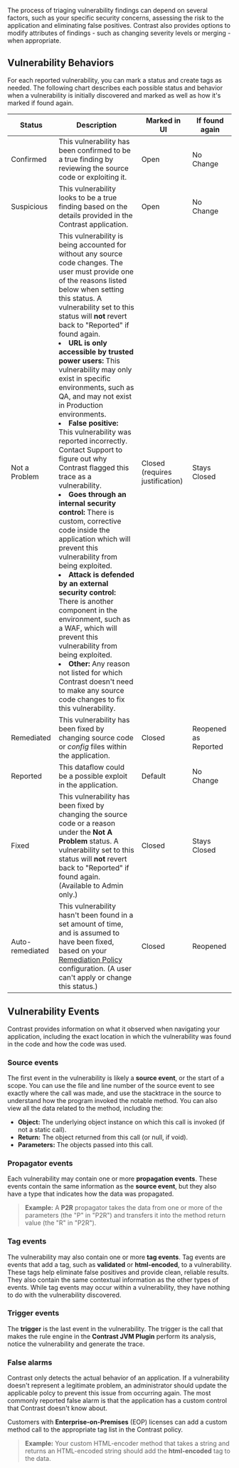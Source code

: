 <!--
title: "Analyze Vulnerability Findings"
description: "Explanation of vulnerability findings"
tags: "user vulnerabilities analyze findings quick start guide"
-->


The process of triaging vulnerability findings can depend on several factors, such as your specific security concerns, assessing the risk to the application and eliminating false positives. Contrast also provides options to modify attributes of findings - such as changing severity levels or merging - when appropriate. 

## Vulnerability Behaviors

For each reported vulnerability, you can mark a status and create tags as needed. The following chart describes each possible status and behavior when a vulnerability is initially discovered and marked as well as how it's marked if found again.

| Status        | Description                     | Marked in UI         | If found again       |
|---------------|---------------------------------|----------------------|----------------------|
| Confirmed     | This vulnerability has been confirmed to be a true finding by reviewing the source code or exploiting it.                                               | Open                 | No Change            |
| Suspicious    | This vulnerability looks to be a true finding based on the details provided in the Contrast application.                                      | Open                 | No Change            |
| Not a Problem | This vulnerability is being accounted for without any source code changes. The user must provide one of the reasons listed below when setting this status. A vulnerability set to this status will **not** revert back to "Reported" if found again. <br><li> **URL is only accessible by trusted power users:** This vulnerability may only exist in specific environments, such as QA, and may not exist in Production environments. </li><li> **False positive:** This vulnerability was reported incorrectly. Contact Support to figure out why Contrast flagged this trace as a vulnerability. </li><li> **Goes through an internal security control:** There is custom, corrective code inside the application which will prevent this vulnerability from being exploited. </li><li> **Attack is defended by an external security control:** There is another component in the environment, such as a WAF, which will prevent this vulnerability from being exploited.</li><li> **Other:** Any reason not listed for which Contrast doesn't need to make any source code changes to fix this vulnerability. </li>                               | Closed (requires justification) | Stays  Closed          |
| Remediated    | This vulnerability has been fixed by changing source code or *config* files within the application.                                      | Closed               | Reopened as Reported |
| Reported      | This dataflow could be a possible exploit in the application. | Default      | No Change |
| Fixed         | This vulnerability has been fixed by changing the source code or a reason under the **Not A Problem** status. A vulnerability set to this status will **not** revert back to "Reported" if found again. (Available to Admin only.)                                            | Closed               | Stays Closed        |
| Auto-remediated | This vulnerability hasn't been found in a set amount of time, and is assumed to have been fixed, based on your [Remediation Policy](admin-policymgmt.html#remediate) configuration. (A user can't apply or change this status.)                                          |Closed 			 | Reopened			    |


## Vulnerability Events

Contrast provides information on what it observed when navigating your application, including the exact location in which the vulnerability was found in the code and how the code was used.

### Source events

The first event in the vulnerability is likely a **source event**, or the start of a scope. You can use the file and line number of the source event to see exactly where the call was made, and use the stacktrace in the source to understand how the program invoked the notable method. You can also view all the data related to the method, including the:

* **Object:** The underlying object instance on which this call is invoked (if not a static call).
* **Return:** The object returned from this call (or null, if void).
* **Parameters:** The objects passed into this call.

### Propagator events

Each vulnerability may contain one or more **propagation events**. These events contain the same information as the **source event**, but they also have a type that indicates how the data was propagated.

> **Example:** A **P2R** propagator takes the data from one or more of the parameters (the "P" in "P2R") and transfers it into the method return value (the "R" in "P2R").

### Tag events

The vulnerability may also contain one or more **tag events**. Tag events are events that add a tag, such as **validated** or **html-encoded**, to a vulnerability. These tags help eliminate false positives and provide clean, reliable results. They also contain the same contextual information as the other types of events. While tag events may occur within a vulnerability, they have nothing to do with the vulnerability discovered.

### Trigger events

The **trigger** is the last event in the vulnerability. The trigger is the call that makes the rule engine in the **Contrast JVM Plugin** perform its analysis, notice the vulnerability and generate the trace.

### False alarms

Contrast only detects the actual behavior of an application. If a vulnerability doesn't represent a legitimate problem, an administrator should update the applicable polcy to prevent this issue from occurring again. The most commonly reported false alarm is that the application has a custom control that Contrast doesn't know about. 

Customers with **Enterprise-on-Premises** (EOP) licenses can add a custom method call to the appropriate tag list in the Contrast policy. 

> **Example:** Your custom HTML-encoder method that takes a string and returns an HTML-encoded string should add the **html-encoded** tag to the data.



